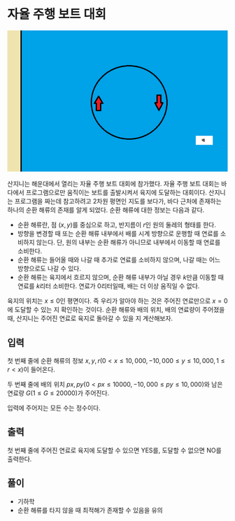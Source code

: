 # 자율 주행 보트 대회

![Untitled](picture/problem.png)

산지니는 해운대에서 열리는 자율 주행 보트 대회에 참가했다. 자율 주행 보트 대회는 바다에서 프로그램으로만 움직이는 보트를 출발시켜서 육지에 도달하는 대회이다. 산지니는 프로그램을 짜는데 참고하려고 2차원 평면인 지도를 보다가, 바다 근처에 존재하는 하나의 순환 해류의 존재를 알게 되었다. 순환 해류에 대한 정보는 다음과 같다.

- 순환 해류란, 점 $(x, y)$를 중심으로 하고, 반지름이 $r$인 원의 둘레의 형태를 한다.
- 방향을 변경할 때 또는 순환 해류 내부에서 배를 시계 방향으로 운행할 때 연료를 소비하지 않는다. 단, 원의 내부는 순환 해류가 아니므로 내부에서 이동할 때 연료를 소비한다.
- 순환 해류는 들어올 때와 나갈 때 추가로 연료를 소비하지 않으며, 나갈 때는 어느 방향으로도 나갈 수 있다. 
- 순환 해류는 육지에서 흐르지 않으며, 순환 해류 내부가 아닐 경우 $k$만큼 이동할 때 연료를 $k$리터 소비한다. 연료가 $0$리터일때, 배는 더 이상 움직일 수 없다.

육지의 위치는 $x ≤ 0$인 평면이다. 즉 우리가 알아야 하는 것은 주어진 연료만으로 $x = 0$에 도달할 수 있는 지 확인하는 것이다. 순환 해류와 배의 위치, 배의 연료량이 주어졌을 때, 산지니는 주어진 연료로 육지로 돌아갈 수 있을 지 계산해보자.

## 입력

첫 번째 줄에 순환 해류의 정보 $x, y, r( 0 < x ≤ 10,000, -10,000 ≤ y ≤ 10,000, 1 ≤ r < x)$이 들어온다.

두 번째 줄에 배의 위치 $px, py(0 < px ≤ 10000, -10,000 ≤ py ≤ 10,000)$와 남은 연료량 $G(1 ≤ G ≤ 20000)$가 주어진다.

입력에 주어지는 모든 수는 정수이다.

## 출력

첫 번째 줄에 주어진 연료로 육지에 도달할 수 있으면 YES를, 도달할 수 없으면 NO를 출력한다.

## 풀이

- 기하학
- 순환 해류를 타지 않을 때 최적해가 존재할 수 있음을 유의
